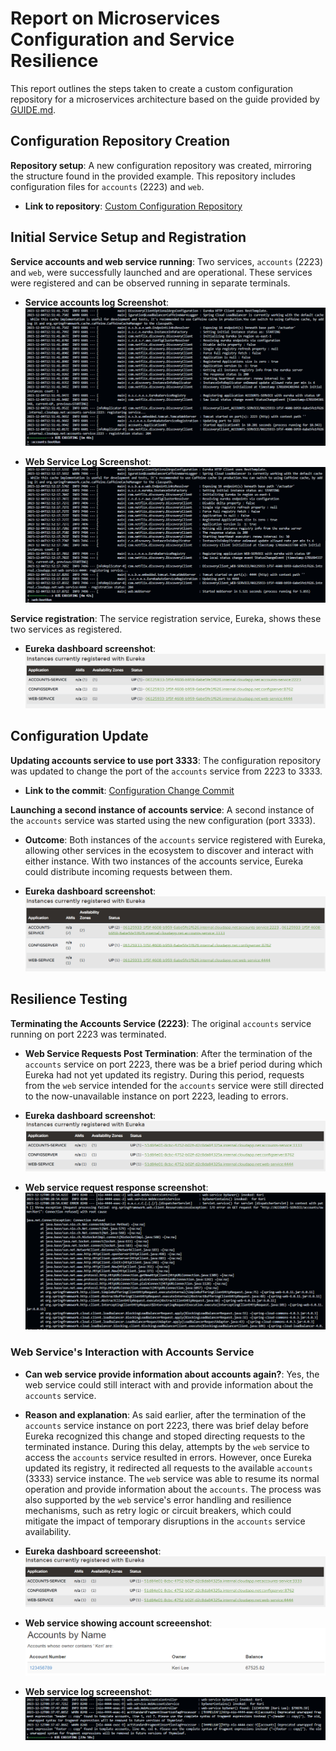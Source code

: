 # Report on Microservices Configuration and Service Resilience

This report outlines the steps taken to create a custom configuration repository for a microservices architecture based on the guide provided by [GUIDE.md](../docs/GUIDE.md).

## Configuration Repository Creation

**Repository setup**: A new configuration repository was created, mirroring the structure found in the provided example. This repository includes configuration files for `accounts` (2223) and `web`.
   
   - **Link to repository**: [Custom Configuration Repository](https://github.com/Ismael-28/lab6-microservices-config-repo)

## Initial Service Setup and Registration

**Service accounts and web service running**: Two services, `accounts` (2223) and `web`, were successfully launched and are operational. These services were registered and can be observed running in separate terminals.
   
   - **Service accounts log Screenshot**: ![Service Accounts Log](../images/Service%20Accounts%20Log.PNG)

   - **Web Service Log Screenshot**: ![Web Service Log](../images/Web%20Service%20Log.PNG)

**Service registration**: The service registration service, Eureka, shows these two services as registered.

   - **Eureka dashboard screenshot**: ![Eureka Dashboard](../images/Eureka%20Dashboard.PNG)

## Configuration Update

**Updating accounts service to use port 3333**: The configuration repository was updated to change the port of the `accounts` service from 2223 to 3333.

   - **Link to the commit**: [Configuration Change Commit](https://github.com/Ismael-28/lab6-microservices-config-repo/commit/df7f69e510589110763160199ea8af589a118e19)

**Launching a second instance of accounts service**: A second instance of the `accounts` service was started using the new configuration (port 3333).

   - **Outcome**: Both instances of the `accounts` service registered with Eureka, allowing other services in the ecosystem to discover and interact with either instance.
   With two instances of the accounts service, Eureka could distribute incoming requests between them.

   - **Eureka dashboard screenshot**: ![Eureka Dashboard with Two Accounts Services](../images/Eureka%20Dashboard%20with%20Two%20Accounts%20Services.PNG)

## Resilience Testing

**Terminating the Accounts Service (2223)**: The original `accounts` service running on port 2223 was terminated.

   - **Web Service Requests Post Termination**: After the termination of the `accounts` service on port 2223, there was be a brief period during which Eureka had not yet updated its registry. During this period, requests from the `web` service intended for the `accounts` service were still directed to the now-unavailable instance on port 2223, leading to errors.
   
   - **Eureka dashboard screenshot**: ![Eureka Dashboard After Termination](../images/Eureka%20Dashboard%20After%20Termination.PNG)

   - **Web service request response screenshot**: ![Web Service Request Response](../images/Web%20Service%20Request%20Response.PNG)

### Web Service's Interaction with Accounts Service 

   - **Can web service provide information about accounts again?**: Yes, the web service could still interact with and provide information about the `accounts` service.

   - **Reason and explanation**: As said earlier, after the termination of the `accounts` service instance on port 2223, there was brief delay before Eureka recognized this change and stoped directing requests to the terminated instance. During this delay, attempts by the `web` service to access the `accounts` service resulted in errors. However, once Eureka updated its registry, it redirected all requests to the available `accounts` (3333) service instance. The `web` service was able to resume its normal operation and provide information about the `accounts`. The process was also supported by the `web` service's error handling and resilience mechanisms, such as retry logic or circuit breakers, which could mitigate the impact of temporary disruptions in the `accounts` service availability.

   - **Eureka dashboard screeenshot**: ![Eureka Dashboard Showing Service Interaction](../images/Eureka%20Dashboard%20Showing%20Service%20Interaction.PNG)

   - **Web service showing account screeenshot**: ![Web Service Showing Account](../images/Web%20Service%20Showing%20Account.PNG)

   - **Web service log screeenshot**: ![Web Service Log Accounts](../images/Web%20Service%20Log%20Accounts.PNG)
